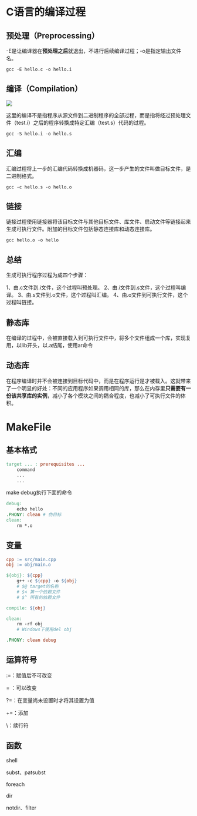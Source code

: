 # C语言的编译过程

## 预处理（Preprocessing）

-E是让编译器在**预处理之后**就退出，不进行后续编译过程；-o是指定输出文件名。

```shell
gcc -E hello.c -o hello.i
```

## 编译（Compilation）

![](https://s2.loli.net/2024/01/13/qWfwmgaBdeONbnZ.png)

这里的编译不是指程序从源文件到二进制程序的全部过程，而是指将经过预处理文件（test.i）之后的程序转换成特定汇编（test.s）代码的过程。

```shell
gcc -S hello.i -o hello.s
```

## 汇编

汇编过程将上一步的汇编代码转换成机器码，这一步产生的文件叫做目标文件，是二进制格式。

```shell
gcc -c hello.s -o hello.o
```

## 链接

链接过程使用链接器将该目标文件与其他目标文件、库文件、启动文件等链接起来生成可执行文件。附加的目标文件包括静态连接库和动态连接库。

```shell
gcc hello.o -o hello
```

## 总结

生成可执行程序过程为成四个步骤：

1、由.c文件到.i文件，这个过程叫预处理。
2、由.i文件到.s文件，这个过程叫编译。
3、由.s文件到.o文件，这个过程叫汇编。
4、由.o文件到可执行文件，这个过程叫链接。

## 静态库

在编译的过程中，会被直接载入到可执行文件中，将多个文件组成一个库，实现复用，以lib开头，以.a结尾，使用ar命令

## 动态库

在程序编译时并不会被连接到目标代码中，而是在程序运行是才被载入。这就带来了一个明显的好处：不同的应用程序如果调用相同的库，那么在内存里**只需要有一份该共享库的实例**，减小了各个模块之间的耦合程度，也减小了可执行文件的体积。

# MakeFile

## 基本格式

```makefile
target ... : prerequisites ...
    command
    ...
    ...
```

make debug执行下面的命令

```makefile
debug:
	echo hello
.PHONY: clean # 伪目标
clean:
	rm *.o
```

## 变量

```makefile
cpp := src/main.cpp
obj := obj/main.o

${obj}: ${cpp}
	g++ -c ${cpp} -o ${obj}
	# $@ target的名称
	# $< 第一个依赖文件
	# $^ 所有的依赖文件

compile: ${obj}

clean:
	rm -rf obj
	# Windows下使用del obj

.PHONY: clean debug
```

## 运算符号

:=：赋值后不可改变

= ：可以改变

?=：在变量尚未设置时才将其设置为值

+=：添加

\：续行符

## 函数

shell

subst、patsubst

foreach

dir

notdir、filter


